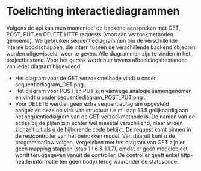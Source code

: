 # Toelichting interactiediagrammen
Volgens de api kan men momenteel de backend aanspreken met GET, POST, PUT en DELETE HTTP requests (voortaan verzoekmethoden genoemd).
We gebruiken sequentiediagrammen om de verschillende interne boodschappen, die intern tussen de verschillende backend objecten worden uitgewisseld, weer te geven.
Alle diagrammen zijn te vinden in het projectbestand. Voor het gemak werden er tevens afbeeldingsbestanden van ieder diagram bijgevoegd.

- Het diagram voor de GET verzoekmethode vindt u onder sequentiediagram_GET.png .
- Het diagram voor POST en PUT zijn vanwege analogie samengenomen en vindt u onder sequentiediagram_POST_PUT.png .
- Voor DELETE werd er geen extra sequentiediagram opgesteld aangezien deze op vlak van structuur t.e.m. stap 1.1.5 gelijkaardig aan het sequentiediagram van de GET verzoekmethode is.
	De namen van de acties bij de pijlen zijn echter wel meestal verschillend, maar wijzen zichzelf uit als u de bijhorende code bekijkt. De request komt binnen in de restcontroller
	van het betrokken model. Van daaruit kunt u de programmaflow volgen.
	Vergeleken met het diagram van GET zijn er geen mapping stappen (stap 1.1.6 & 1.1.7), omdat er geen modelobject wordt teruggegeven vanuit de controller.
	De controller geeft enkel http-headerinformatie (en geen body) terug waaronder de statuscode.